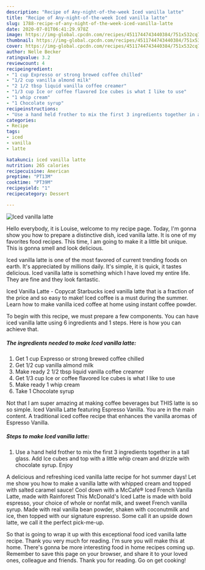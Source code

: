 ```yaml
---
description: "Recipe of Any-night-of-the-week Iced vanilla latte"
title: "Recipe of Any-night-of-the-week Iced vanilla latte"
slug: 1788-recipe-of-any-night-of-the-week-iced-vanilla-latte
date: 2020-07-01T06:41:29.978Z
image: https://img-global.cpcdn.com/recipes/4511744743440384/751x532cq70/iced-vanilla-latte-recipe-main-photo.jpg
thumbnail: https://img-global.cpcdn.com/recipes/4511744743440384/751x532cq70/iced-vanilla-latte-recipe-main-photo.jpg
cover: https://img-global.cpcdn.com/recipes/4511744743440384/751x532cq70/iced-vanilla-latte-recipe-main-photo.jpg
author: Nelle Becker
ratingvalue: 3.2
reviewcount: 4
recipeingredient:
- "1 cup Expresso or strong brewed coffee chilled"
- "1/2 cup vanilla almond milk"
- "2 1/2 tbsp liquid vanilla coffee creamer"
- "1/3 cup Ice or coffee flavored Ice cubes is what I like to use"
- "1 whip cream"
- "1 Chocolate syrup"
recipeinstructions:
- "Use a hand held frother to mix the first 3 ingredients together in a tall glass. Add Ice cubes and top with a little whip cream and drizzle with chocolate syrup. Enjoy"
categories:
- Recipe
tags:
- iced
- vanilla
- latte

katakunci: iced vanilla latte 
nutrition: 265 calories
recipecuisine: American
preptime: "PT13M"
cooktime: "PT39M"
recipeyield: "1"
recipecategory: Dessert

---
```



![Iced vanilla latte](https://img-global.cpcdn.com/recipes/4511744743440384/751x532cq70/iced-vanilla-latte-recipe-main-photo.jpg)

Hello everybody, it is Louise, welcome to my recipe page. Today, I'm gonna show you how to prepare a distinctive dish, iced vanilla latte. It is one of my favorites food recipes. This time, I am going to make it a little bit unique. This is gonna smell and look delicious.

Iced vanilla latte is one of the most favored of current trending foods on earth. It's appreciated by millions daily. It's simple, it is quick, it tastes delicious. Iced vanilla latte is something which I have loved my entire life. They are fine and they look fantastic.

Iced Vanilla Latte - Copycat Starbucks iced vanilla latte that is a fraction of the price and so easy to make! Iced coffee is a must during the summer. Learn how to make vanilla iced coffee at home using instant coffee powder.


To begin with this recipe, we must prepare a few components. You can have iced vanilla latte using 6 ingredients and 1 steps. Here is how you can achieve that.

<!--inarticleads1-->

##### The ingredients needed to make Iced vanilla latte:

1. Get 1 cup Expresso or strong brewed coffee chilled
1. Get 1/2 cup vanilla almond milk
1. Make ready 2 1/2 tbsp liquid vanilla coffee creamer
1. Get 1/3 cup Ice or coffee flavored Ice cubes is what I like to use
1. Make ready 1 whip cream
1. Take 1 Chocolate syrup


Not that I am super amazing at making coffee beverages but THIS latte is so so simple. Iced Vanilla Latte featuring Espresso Vanilla. You are in the main content. A traditional iced coffee recipe that enhances the vanilla aromas of Espresso Vanilla. 

<!--inarticleads2-->

##### Steps to make Iced vanilla latte:

1. Use a hand held frother to mix the first 3 ingredients together in a tall glass. Add Ice cubes and top with a little whip cream and drizzle with chocolate syrup. Enjoy


A delicious and refreshing iced vanilla latte recipe for hot summer days! Let me show you how to make a vanilla latte with whipped cream and topped with salted caramel sauce! Cool down with a McCafé® Iced French Vanilla Latte, made with Rainforest This McDonald&#39;s Iced Latte is made with bold espresso, your choice of whole or nonfat milk, and sweet French vanilla syrup. Made with real vanilla bean powder, shaken with coconutmilk and ice, then topped with our signature espresso. Some call it an upside down latte, we call it the perfect pick-me-up. 

So that is going to wrap it up with this exceptional food iced vanilla latte recipe. Thank you very much for reading. I'm sure you will make this at home. There's gonna be more interesting food in home recipes coming up. Remember to save this page on your browser, and share it to your loved ones, colleague and friends. Thank you for reading. Go on get cooking!
